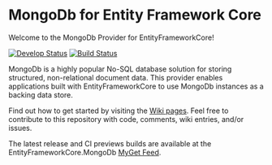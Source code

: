# MongoDb for Entity Framework Core
Welcome to the MongoDb Provider for EntityFrameworkCore!

[![Develop Status](https://ci.appveyor.com/api/projects/status/iip86emc94ncp0ao/branch/develop?svg=true)](https://ci.appveyor.com/api/projects/status/iip86emc94ncp0ao/branch/develop?svg=true) [![Build Status](https://travis-ci.org/crhairr/EntityFrameworkCore.MongoDb.svg?branch=develop)](https://travis-ci.org/crhairr/EntityFrameworkCore.MongoDb)

MongoDb is a highly popular No-SQL database solution for storing structured, non-relational document data. This provider enables applications built with EntityFrameworkCore to use MongoDb instances as a backing data store.

Find out how to get started by visiting the [Wiki pages](https://github.com/crhairr/EntityFrameworkCore.MongoDb/wiki). Feel free to contribute to this repository with code, comments, wiki entries, and/or issues.

The latest release and CI previews builds are available at the EntityFrameworkCore.MongoDb [MyGet Feed](https://www.myget.org/gallery/efcore-mongodb/).

